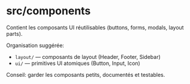 # src/components

Contient les composants UI réutilisables (buttons, forms, modals, layout parts).

Organisation suggérée:

 
- `layout/` — composants de layout (Header, Footer, Sidebar)
- `ui/` — primitives UI atomiques (Button, Input, Icon)

Conseil: garder les composants petits, documentés et testables.

